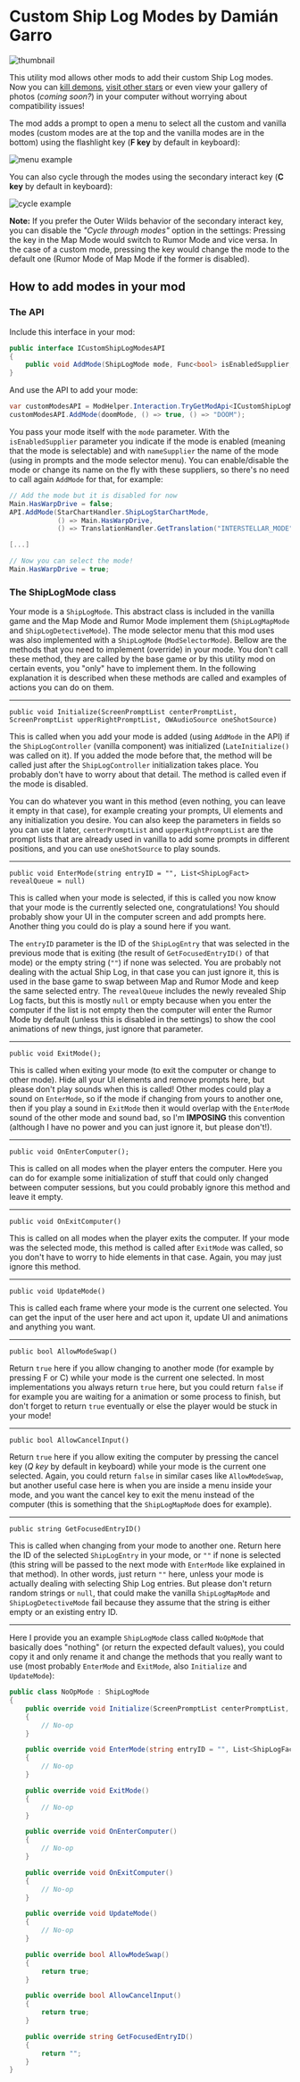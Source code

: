 # Custom Ship Log Modes by Damián Garro

![thumbnail](images/thumbnail.webp)

This utility mod allows other mods to add their custom Ship Log modes. Now you can [kill demons](https://outerwildsmods.com/mods/doom/), [visit other stars](https://outerwildsmods.com/mods/newhorizons/) or even view your gallery of photos (*coming soon?*) in your computer without worrying about compatibility issues!

The mod adds a prompt to open a menu to select all the custom and vanilla modes (custom modes are at the top and the vanilla modes are in the bottom) using the flashlight key (**F key** by default in keyboard):

![menu example](images/menu-example.webp)

You can also cycle through the modes using the secondary interact key (**C key** by default in keyboard):

![cycle example](images/cycle-example.webp)

**Note:** If you prefer the Outer Wilds behavior of the secondary interact key, you can disable the *"Cycle through modes"* option in the settings: Pressing the key in the Map Mode would switch to Rumor Mode and vice versa. In the case of a custom mode, pressing the key would change the mode to the default one (Rumor Mode of Map Mode if the former is disabled).  

## How to add modes in your mod

### The API

Include this interface in your mod:
```cs
public interface ICustomShipLogModesAPI
{
    public void AddMode(ShipLogMode mode, Func<bool> isEnabledSupplier, Func<string> nameSupplier);
}
```

And use the API to add your mode:
```csharp
var customModesAPI = ModHelper.Interaction.TryGetModApi<ICustomShipLogModesAPI>("dgarro.CustomShipLogModes");
customModesAPI.AddMode(doomMode, () => true, () => "DOOM");
```

You pass your mode itself with the `mode` parameter. With the `isEnabledSupplier` parameter you indicate if the mode is enabled (meaning that the mode is selectable) and with `nameSupplier` the name of the mode (using in prompts and the mode selector menu). You can enable/disable the mode or change its name on the fly with these suppliers, so there's no need to call again `AddMode` for that, for example:

```csharp
// Add the mode but it is disabled for now
Main.HasWarpDrive = false;
API.AddMode(StarChartHandler.ShipLogStarChartMode, 
            () => Main.HasWarpDrive, 
            () => TranslationHandler.GetTranslation("INTERSTELLAR_MODE", TranslationHandler.TextType.UI));

[...]            

// Now you can select the mode!
Main.HasWarpDrive = true;
```

### The ShipLogMode class

Your mode is a `ShipLogMode`. This abstract class is included in the vanilla game and the Map Mode and Rumor Mode implement them (`ShipLogMapMode` and `ShipLogDetectiveMode`). The mode selector menu that this mod uses was also implemented with a `ShipLogMode` (`ModSelectorMode`). Bellow are the methods that you need to implement (override) in your mode. You don't call these method, they are called by the base game or by this utility mod on certain events, you "only" have to implement them. In the following explanation it is described when these methods are called and examples of actions you can do on them.

---
 `public void Initialize(ScreenPromptList centerPromptList, ScreenPromptList upperRightPromptList, OWAudioSource oneShotSource)`

This is called when you add your mode is added (using `AddMode` in the API) if the `ShipLogController` (vanilla component) was initialized (`LateInitialize()` was called on it). If you added the mode before that, the method will be called just after the `ShipLogController` initialization takes place. You probably don't have to worry about that detail. The method is called even if the mode is disabled. 

You can do whatever you want in this method (even nothing, you can leave it empty in that case), for example creating your prompts, UI elements and any initialization you desire. You can also keep the parameters in fields so you can use it later, `centerPromptList` and `upperRightPromptList` are the prompt lists that are already used in vanilla to add some prompts in different positions, and you can use `oneShotSource` to play sounds.

---
`public void EnterMode(string entryID = "", List<ShipLogFact> revealQueue = null)`

This is called when your mode is selected, if this is called you now know that your mode is the currently selected one, congratulations! You should probably show your UI in the computer screen and add prompts here. Another thing you could do is play a sound here if you want.

The `entryID` parameter is the ID of the `ShipLogEntry` that was selected in the previous mode that is exiting (the result of `GetFocusedEntryID()` of that mode) or the empty string (`""`) if none was selected. You are probably not dealing with the actual Ship Log, in that case you can just ignore it, this is used in the base game to swap between Map and Rumor Mode and keep the same selected entry. The `revealQueue` includes the newly revealed Ship Log facts, but this is mostly `null` or empty because when you enter the computer if the list is not empty then the computer will enter the Rumor Mode by default (unless this is disabled in the settings) to show the cool animations of new things, just ignore that parameter.

---
`public void ExitMode();`

This is called when exiting your mode (to exit the computer or change to other mode). Hide all your UI elements and remove prompts here, but please don't play sounds when this is called! Other modes could play a sound on `EnterMode`, so if the mode if changing from yours to another one, then if you play a sound in `ExitMode` then it would overlap with the `EnterMode` sound of the other mode and sound bad, so I'm **IMPOSING** this convention (although I have no power and you can just ignore it, but please don't!). 

---
`public void OnEnterComputer();`

This is called on all modes when the player enters the computer. Here you can do for example some initialization of stuff that could only changed between computer sessions, but you could probably ignore this method and leave it empty.

---
`public void OnExitComputer()`

This is called on all modes when the player exits the computer. If your mode was the selected mode, this method is called after `ExitMode` was called, so you don't have to worry to hide elements in that case. Again, you may just ignore this method.

---
`public void UpdateMode()`

This is called each frame where your mode is the current one selected. You can get the input of the user here and act upon it, update UI and animations and anything you want.

---
`public bool AllowModeSwap()`

Return `true` here if you allow changing to another mode (for example by pressing F or C) while your mode is the current one selected. In most implementations you always return `true` here, but you could return `false` if for example you are waiting for a animation or some process to finish, but don't forget to return `true` eventually or else the player would be stuck in your mode!

---
`public bool AllowCancelInput()`

Return `true` here if you allow exiting the computer by pressing the cancel key (*Q key* by default in keyboard) while your mode is the current one selected. Again, you could return `false` in similar cases like `AllowModeSwap`, but another useful case here is when you are inside a menu inside your mode, and you want the cancel key to exit the menu instead of the computer (this is something that the `ShipLogMapMode` does for example).

---
`public string GetFocusedEntryID()`

This is called when changing from your mode to another one. Return here the ID of the selected `ShipLogEntry` in your mode, or `""` if none is selected (this string will be passed to the next mode with `EnterMode` like explained in that method). In other words, just return `""` here, unless your mode is actually dealing with selecting Ship Log entries. But please don't return random strings or `null`, that could make the vanilla `ShipLogMapMode` and `ShipLogDetectiveMode` fail because they assume that the string is either empty or an existing entry ID.

---

Here I provide you an example `ShipLogMode` class called `NoOpMode` that basically does "nothing" (or return the expected default values), you could copy it and only rename it and change the methods that you really want to use (most probably `EnterMode` and `ExitMode`, also `Initialize` and `UpdateMode`):

```csharp
public class NoOpMode : ShipLogMode
{
    public override void Initialize(ScreenPromptList centerPromptList, ScreenPromptList upperRightPromptList, OWAudioSource oneShotSource)
    {
        // No-op
    }

    public override void EnterMode(string entryID = "", List<ShipLogFact> revealQueue = null)
    {
        // No-op
    }

    public override void ExitMode()
    {
        // No-op
    }

    public override void OnEnterComputer()
    {
        // No-op
    }

    public override void OnExitComputer()
    {
        // No-op
    }

    public override void UpdateMode()
    {
        // No-op
    }

    public override bool AllowModeSwap()
    {
        return true;
    }

    public override bool AllowCancelInput()
    {
        return true;
    }

    public override string GetFocusedEntryID()
    {
        return "";
    }
}
```
